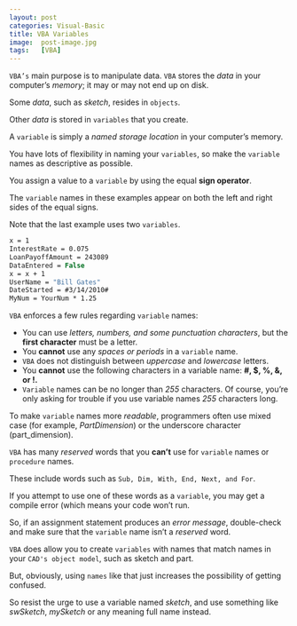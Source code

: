 ```yaml
---
layout: post
categories: Visual-Basic
title: VBA Variables
image:  post-image.jpg
tags:   [VBA]
---
```


`VBA’s` main purpose is to manipulate data. `VBA` stores the *data* in your computer’s *memory*; it may or may not end up on disk. 

Some *data*, such as *sketch*, resides in `objects`. 

Other *data* is stored in `variables` that you create.

A `variable` is simply a *named storage location* in your computer’s memory. 

You have lots of flexibility in naming your `variables`, so make the `variable` names as descriptive as possible.

You assign a value to a `variable` by using the equal **sign operator**.

The `variable` names in these examples appear on both the left and right sides of the equal signs. 

Note that the last example uses two `variables`.

```vb
x = 1
InterestRate = 0.075
LoanPayoffAmount = 243089
DataEntered = False
x = x + 1
UserName = "Bill Gates"
DateStarted = #3/14/2010#
MyNum = YourNum * 1.25
```

`VBA` enforces a few rules regarding `variable` names:

* You can use *letters, numbers, and some punctuation characters*, but the **first character** must be a letter.
* You **cannot** use any *spaces or periods* in a `variable` name.
* `VBA` does not distinguish between *uppercase* and *lowercase* letters.
* You **cannot** use the following characters in a variable name: **#, $, %, &, or !.**
* `Variable` names can be no longer than *255* characters. Of course, you’re only asking for trouble if you use variable names *255* characters long.

To make `variable` names more *readable*, programmers often use mixed case (for example, *PartDimension*) or the underscore character (part_dimension).

`VBA` has many *reserved* words that you **can’t** use for `variable` names or `procedure` names. 

These include words such as `Sub, Dim, With, End, Next, and For`. 

If you attempt to use one of these words as a `variable`, you may get a compile error (which means your code won’t run. 

So, if an assignment statement produces an *error message*, double-check and make sure that the `variable` name isn’t a *reserved* word.

`VBA` does allow you to create `variables` with names that match names in your `CAD's object model`, such as sketch and part. 

But, obviously, using `names` like that just increases the possibility of getting confused. 

So resist the urge to use a variable named *sketch*, and use something like *swSketch*, *mySketch* or any meaning full name instead.

